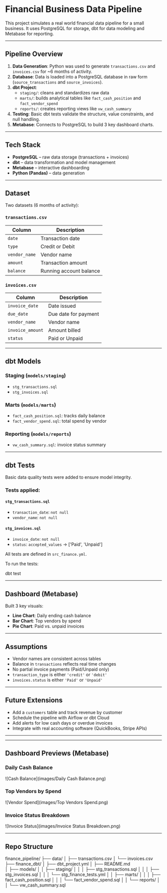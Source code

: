 # Financial Business Data Pipeline

This project simulates a real world financial data pipeline for a small business. It uses PostgreSQL for storage, dbt for data modeling and Metabase for reporting.

---

## Pipeline Overview

1. **Data Generation**: Python was used to generate `transactions.csv` and `invoices.csv` for ~6 months of activity.
2. **Database**: Data is loaded into a PostgreSQL database in raw form (`source_transactions` and `source_invoices`).
3. **dbt Project**:
   - `staging/`: cleans and standardizes raw data
   - `marts/`: builds analytical tables like `fact_cash_position` and `fact_vendor_spend`
   - `reports/`: creates reporting views like `vw_cash_summary`
4. **Testing**: Basic dbt tests validate the structure, value constraints, and null handling.
5. **Metabase**: Connects to PostgreSQL to build 3 key dashboard charts.

---

## Tech Stack

- **PostgreSQL** – raw data storage (transactions + invoices)
- **dbt** – data transformation and model management
- **Metabase** – interactive dashboarding
- **Python (Pandas)** – data generation

---

## Dataset

Two datasets (6 months of activity):

### `transactions.csv`
| Column        | Description               |
|---------------|---------------------------|
| `date`        | Transaction date          |
| `type`        | Credit or Debit           |
| `vendor_name` | Vendor name               |
| `amount`      | Transaction amount        |
| `balance`     | Running account balance   |

### `invoices.csv`
| Column        | Description               |
|---------------|---------------------------|
| `invoice_date`| Date issued               |
| `due_date`    | Due date for payment      |
| `vendor_name` | Vendor name               |
| `invoice_amount` | Amount billed          |
| `status`      | Paid or Unpaid            |

---

## dbt Models

### Staging (`models/staging`)
- `stg_transactions.sql`
- `stg_invoices.sql`

### Marts (`models/marts`)
- `fact_cash_position.sql`: tracks daily balance
- `fact_vendor_spend.sql`: total spend by vendor

### Reporting (`models/reports`)
- `vw_cash_summary.sql`: invoice status summary

---

## dbt Tests

Basic data quality tests were added to ensure model integrity.

### Tests applied:

#### `stg_transactions.sql`
- `transaction_date`: `not null`
- `vendor_name`: `not null`

#### `stg_invoices.sql`
- `invoice_date`: `not null`
- `status`: `accepted_values` → ['Paid', 'Unpaid']

All tests are defined in `src_finance.yml`.

To run the tests:

dbt test

---

## Dashboard (Metabase)

Built 3 key visuals:
- **Line Chart**: Daily ending cash balance
- **Bar Chart**: Top vendors by spend
- **Pie Chart**: Paid vs. unpaid invoices

---

## Assumptions

- Vendor names are consistent across tables
- Balance in `transactions` reflects real time changes
- No partial invoice payments (Paid/Unpaid only)
- `transaction_type` is either `'credit'` or `'debit'`
- `invoices.status` is either `'Paid'` or `'Unpaid'`

---

## Future Extensions

- Add a `customers` table and track revenue by customer
- Schedule the pipeline with Airflow or dbt Cloud
- Add alerts for low cash days or overdue invoices
- Integrate with real accounting software (QuickBooks, Stripe APIs)

---

---

## Dashboard Previews (Metabase)

### Daily Cash Balance
![Cash Balance](images/Daily Cash Balance.png)

### Top Vendors by Spend
![Vendor Spend](images/Top Vendors Spend.png)

### Invoice Status Breakdown
![Invoice Status](images/Invoice Status Breakdown.png)

---

## Repo Structure

finance_pipeline/
├── data/
│   ├── transactions.csv
│   └── invoices.csv
├── finance_dbt/
│   ├── dbt_project.yml
│   ├── README.md        
│   ├── models/
│   │   ├── staging/
│   │   │   ├── stg_transactions.sql
│   │   │   ├── stg_invoices.sql
│   │   │   └── stg_finance_tests.yml
│   │   ├── marts/
│   │   │   ├── fact_cash_position.sql
│   │   │   └── fact_vendor_spend.sql
│   │   └── reports/
│   │       └── vw_cash_summary.sql
